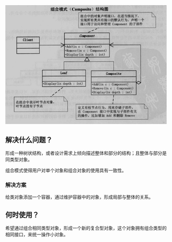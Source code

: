 ![组合模式](组合模式.png)

## 解决什么问题？

形成一种树状结构，或者设计需求上倾向描述整体和部分的结构；且整体与部分是同类型对象。

组合模式使得用户对单个对象和组合对象的使用具有一致性。

### 解决方案

给类对象添加一个容器，通过维护容器中的对象，形成局部与整体的关系。

## 何时使用？

希望通过组合相同类型对象，形成一个新的复合型对象，这个对象拥有组合类型的相同接口，来统一操作小对象。

